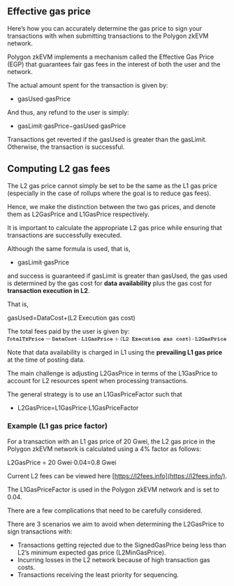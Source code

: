 ## Effective gas price
Here’s how you can accurately determine the gas price to sign your transactions with when submitting transactions to the Polygon zkEVM network.

Polygon zkEVM implements a mechanism called the Effective Gas Price (EGP) that guarantees fair gas fees in the interest of both the user and the network.


The actual amount spent for the transaction is given by:

* gasUsed⋅gasPrice

And thus, any refund to the user is simply:

* gasLimit⋅gasPrice−gasUsed⋅gasPrice

Transactions get reverted if the  gasUsed  is greater than the  gasLimit. Otherwise, the transaction is successful.


## Computing L2 gas fees

The L2 gas price cannot simply be set to be the same as the L1 gas price (especially in the case of rollups where the goal is to reduce gas fees).

Hence, we make the distinction between the two gas prices, and denote them as  L2GasPrice  and  L1GasPrice  respectively.

It is important to calculate the appropriate L2 gas price while ensuring that transactions are successfully executed.

Although the same formula is used, that is,

 - gasLimit⋅gasPrice

and success is guaranteed if  gasLimit  is greater than  gasUsed, the gas used is determined by the gas cost for **data availability** plus the gas cost for **transaction execution in L2**.

That is,

gasUsed=DataCost+(L2 Execution gas cost)

The total fees paid by the user is given by:
![alt text](image-3.png)

Note that data availability is charged in L1 using the **prevailing L1 gas price** at the time of posting data.

The main challenge is adjusting  L2GasPrice  in terms of the  L1GasPrice  to account for L2 resources spent when processing transactions.

The general strategy is to use an  L1GasPriceFactor  such that

- L2GasPrice=L1GasPrice⋅L1GasPriceFactor



### Example (L1 gas price factor)

For a transaction with an L1 gas price of 20 Gwei, the L2 gas price in the Polygon zkEVM network is calculated using a 4% factor as follows:

L2GasPrice = 20 Gwei⋅0.04=0.8 Gwei

Current L2 fees can be viewed here  [https://l2fees.info](https://l2fees.info/).

The  L1GasPriceFactor  is used in the Polygon zkEVM network and is set to  0.04​.

There are a few complications that need to be carefully considered.

There are 3 scenarios we aim to avoid when determining the  L2GasPrice  to sign transactions with:

-   Transactions getting rejected due to the  SignedGasPrice  being less than L2’s minimum expected gas price (L2MinGasPrice).
-   Incurring losses in the L2 network because of high transaction gas costs.
-   Transactions receiving the least priority for sequencing.

